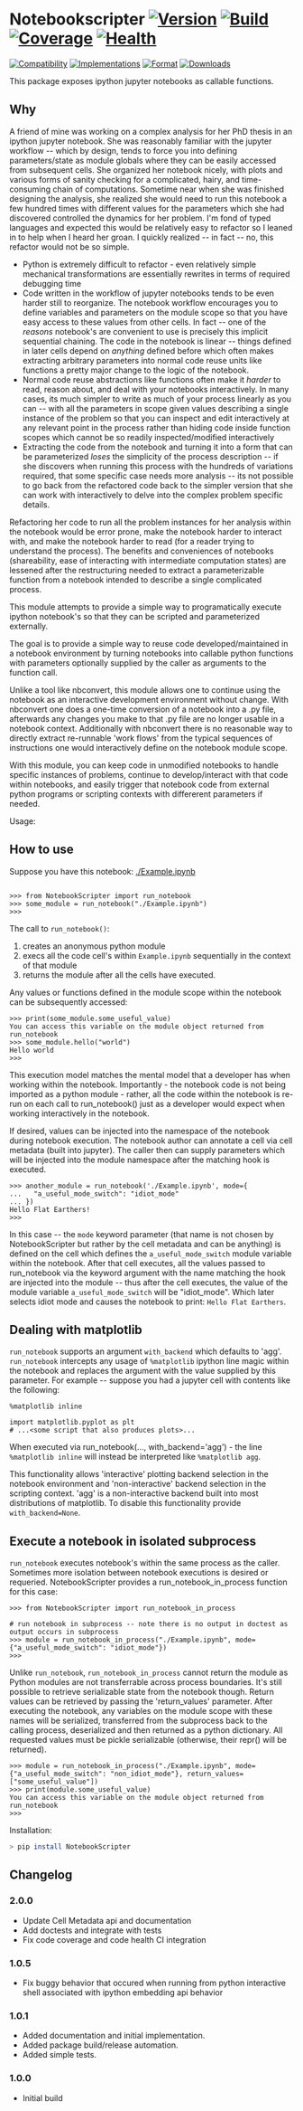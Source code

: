 # Notebookscripter [![Version](https://img.shields.io/pypi/v/NotebookScripter.svg)](https://pypi.python.org/pypi/NotebookScripter) [![Build](https://travis-ci.org/breathe/NotebookScripter.svg?branch=master)](https://travis-ci.org/breathe/NotebookScripter) [![Coverage](https://img.shields.io/coveralls/breathe/NotebookScripter.svg)](https://coveralls.io/r/breathe/NotebookScripter) [![Health](https://codeclimate.com/github/breathe/NotebookScripter/badges/gpa.svg)](https://codeclimate.com/github/breathe/NotebookScripter)

[![Compatibility](https://img.shields.io/pypi/pyversions/NotebookScripter.svg)](https://pypi.python.org/pypi/NotebookScripter)
[![Implementations](https://img.shields.io/pypi/implementation/NotebookScripter.svg)](https://pypi.python.org/pypi/NotebookScripter)
[![Format](https://img.shields.io/pypi/format/NotebookScripter.svg)](https://pypi.python.org/pypi/NotebookScripter)
[![Downloads](https://img.shields.io/pypi/dm/NotebookScripter.svg)](https://pypi.python.org/pypi/NotebookScripter)

This package exposes ipython jupyter notebooks as callable functions.

## Why

A friend of mine was working on a complex analysis for her PhD thesis in an ipython jupyter notebook. She was reasonably familiar with the jupyter workflow -- which by design, tends to force you into defining parameters/state as module globals where they can be easily accessed from subsequent cells. She organized her notebook nicely, with plots and various forms of sanity checking for a complicated, hairy, and time-consuming chain of computations. Sometime near when she was finished designing the analysis, she realized she would need to run this notebook a few hundred times with different values for the parameters which she had discovered controlled the dynamics for her problem. I'm fond of typed languages and expected this would be relatively easy to refactor so I leaned in to help when I heard her groan. I quickly realized -- in fact -- no, this refactor would not be so simple.

- Python is extremely difficult to refactor - even relatively simple mechanical transformations are essentially rewrites in terms of required debugging time
- Code written in the workflow of jupyter notebooks tends to be even harder still to reorganize. The notebook workflow encourages you to define variables and parameters on the module scope so that you have easy access to these values from other cells. In fact -- one of the _reasons_ notebook's are convenient to use is precisely this implicit sequential chaining. The code in the notebook is linear -- things defined in later cells depend on _anything_ defined before which often makes extracting arbitrary parameters into normal code reuse units like functions a pretty major change to the logic of the notebook.
- Normal code reuse abstractions like functions often make it _harder_ to read, reason about, and deal with your notebooks interactively. In many cases, its much simpler to write as much of your process linearly as you can -- with all the parameters in scope given values describing a single instance of the problem so that you can inspect and edit interactively at any relevant point in the process rather than hiding code inside function scopes which cannot be so readily inspected/modified interactively
- Extracting the code from the notebook and turning it into a form that can be parameterized _loses_ the simplicity of the process description -- if she discovers when running this process with the hundreds of variations required, that some specific case needs more analysis -- its not possible to go back from the refactored code back to the simpler version that she can work with interactively to delve into the complex problem specific details.

Refactoring her code to run all the problem instances for her analysis within the notebook would be error prone, make the notebook harder to interact with, and make the notebook harder to read (for a reader trying to understand the process). The benefits and conveniences of notebooks (shareability, ease of interacting with intermediate computation states) are lessened after the restructuring needed to extract a parameterizable function from a notebook intended to describe a single complicated process.

This module attempts to provide a simple way to programatically execute ipython notebook's so that they can be scripted and parameterized externally.

The goal is to provide a simple way to reuse code developed/maintained in a notebook environment by turning notebooks into callable python functions with parameters optionally supplied by the caller as arguments to the function call.

Unlike a tool like nbconvert, this module allows one to continue using the notebook as an interactive development environment without change. With nbconvert one does a one-time conversion of a notebook into a .py file, afterwards any changes you make to that .py file are no longer usable in a notebook context. Additionally with nbconvert there is no reasonable way to directly extract re-runnable 'work flows' from the typical sequences of instructions one would interactively define on the notebook module scope.

With this module, you can keep code in unmodified notebooks to handle specific instances of problems, continue to develop/interact with that code within notebooks, and easily trigger that notebook code from external python programs or scripting contexts with differerent parameters if needed.

Usage:

## How to use

Suppose you have this notebook: [./Example.ipynb](./Example.ipynb)

```pycon

>>> from NotebookScripter import run_notebook
>>> some_module = run_notebook("./Example.ipynb")
>>>
```

The call to `run_notebook()`:

1. creates an anonymous python module
1. execs all the code cell's within `Example.ipynb` sequentially in the context of that module
1. returns the module after all the cells have executed.

Any values or functions defined in the module scope within the notebook can be subsequently accessed:

```pycon
>>> print(some_module.some_useful_value)
You can access this variable on the module object returned from run_notebook
>>> some_module.hello("world")
Hello world
>>>
```

This execution model matches the mental model that a developer has when working within the notebook. Importantly - the notebook code is not being imported as a python module - rather, all the code within the notebook is re-run on each call to run_notebook() just as a developer would expect when working interactively in the notebook.

If desired, values can be injected into the namespace of the notebook during notebook execution. The notebook author can annotate a cell via cell metadata (built into jupyter). The caller then can supply parameters which will be injected into the module namespace after the matching hook is executed.

```pycon
>>> another_module = run_notebook('./Example.ipynb', mode={
...   "a_useful_mode_switch": "idiot_mode"
... })
Hello Flat Earthers!
>>>
```

In this case -- the `mode` keyword parameter (that name is not chosen by NotebookScripter but rather by the cell metadata and can be anything) is defined on the cell which defines the `a_useful_mode_switch` module variable within the notebook. After that cell executes, all the values passed to run_notebook via the keyword argument with the name matching the hook are injected into the module -- thus after the cell executes, the value of the module variable `a_useful_mode_switch` will be "idiot_mode". Which later selects idiot mode and causes the notebook to print: `Hello Flat Earthers`.

## Dealing with matplotlib

`run_notebook` supports an argument `with_backend` which defaults to 'agg'. `run_notebook` intercepts any usage of `%matplotlib` ipython line magic within the notebook and replaces the argument with the value supplied by this parameter. For example -- suppose you had a jupyter cell with contents like the following:

```pycon
%matplotlib inline

import matplotlib.pyplot as plt
# ...<some script that also produces plots>...
```

When executed via run_notebook(..., with_backend='agg') - the line `%matplotlib inline` will instead be interpreted like `%matplotlib agg`.

This functionality allows 'interactive' plotting backend selection in the notebook environment and 'non-interactive' backend selection in the scripting context. 'agg' is a non-interactive backend built into most distributions of matplotlib. To disable this functionality provide `with_backend=None`.

## Execute a notebook in isolated subprocess

`run_notebook` executes notebook's within the same process as the caller. Sometimes more isolation between notebook executions is desired or requeried. NotebookScripter provides a run_notebook_in_process function for this case:

```pycon
>>> from NotebookScripter import run_notebook_in_process

# run notebook in subprocess -- note there is no output in doctest as output occurs in subprocess
>>> module = run_notebook_in_process("./Example.ipynb", mode={"a_useful_mode_switch": "idiot_mode"})
>>>
```

Unlike `run_notebook`, `run_notebook_in_process` cannot return the module as Python modules are not transferrable across process boundaries. It's still possible to retrieve serializable state from the notebook though. Return values can be retrieved by passing the 'return_values' parameter. After executing the notebook, any variables on the module scope with these names will be serialized, transferred from the subprocess back to the calling process, deserialized and then returned as a python dictionary. All requested values must be pickle serializable (otherwise, their repr() will be returned).

```pycon
>>> module = run_notebook_in_process("./Example.ipynb", mode={"a_useful_mode_switch": "non_idiot_mode"}, return_values=["some_useful_value"])
>>> print(module.some_useful_value)
You can access this variable on the module object returned from run_notebook
>>>
```

Installation:

```bash
> pip install NotebookScripter
```

## Changelog

### 2.0.0

- Update Cell Metadata api and documentation
- Add doctests and integrate with tests
- Fix code coverage and code health CI integration

### 1.0.5

- Fix buggy behavior that occured when running from python interactive shell associated with ipython embedding api behavior

### 1.0.1

- Added documentation and initial implementation.
- Added package build/release automation.
- Added simple tests.

### 1.0.0

- Initial build
